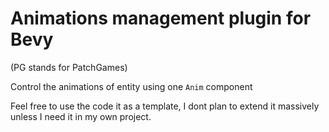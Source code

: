 # Animations management plugin for Bevy

(PG stands for PatchGames)

Control the animations of entity using one `Anim` component

Feel free to use the code it as a template, I dont plan to extend it massively unless I need it in my own project.


```
